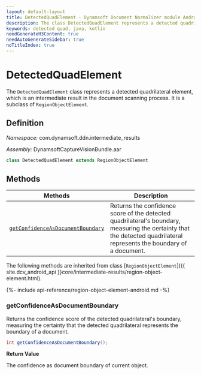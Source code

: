 ```yaml
---
layout: default-layout
title: DetectedQuadElement - Dynamsoft Document Normalizer module Android Edition API Reference
description: The class DetectedQuadElement represents a detected quadrilateral element, which is an intermediate result in the document scanning process.
keywords: detected quad, java, kotlin
needGenerateH3Content: true
needAutoGenerateSidebar: true
noTitleIndex: true
---
```


# DetectedQuadElement

The `DetectedQuadElement` class represents a detected quadrilateral element, which is an intermediate result in the document scanning process. It is a subclass of `RegionObjectElement`.

## Definition

*Namespace:* com.dynamsoft.ddn.intermediate_results

*Assembly:* DynamsoftCaptureVisionBundle.aar

```java
class DetectedQuadElement extends RegionObjectElement
```

## Methods

| Methods | Description |
| ------- | ----------- |
| [`getConfidenceAsDocumentBoundary`](#getconfidenceasdocumentboundary) | Returns the confidence score of the detected quadrilateral's boundary, measuring the certainty that the detected quadrilateral represents the boundary of a document. |

The following methods are inherited from class [`RegionObjectElement`]({{ site.dcv_android_api }}core/intermediate-results/region-object-element.html).

{%- include api-reference/region-object-element-android.md -%}

### getConfidenceAsDocumentBoundary

Returns the confidence score of the detected quadrilateral's boundary, measuring the certainty that the detected quadrilateral represents the boundary of a document.

```java
int getConfidenceAsDocumentBoundary();
```

**Return Value**

The confidence as document boundary of current object.
